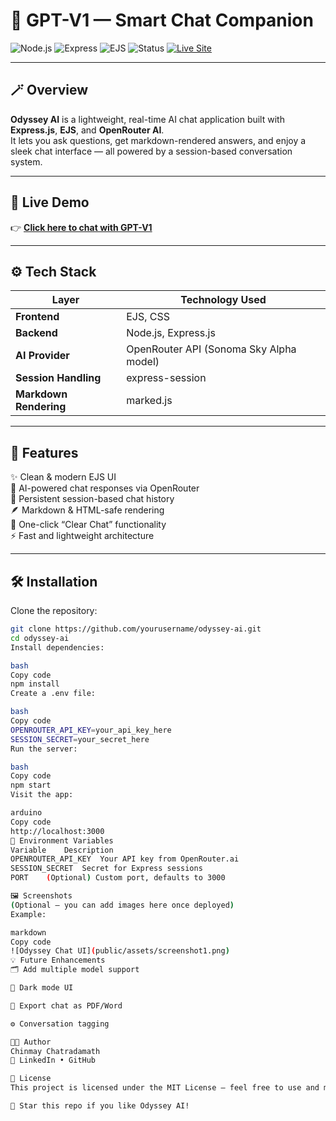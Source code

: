 # 🤖 GPT-V1 — Smart Chat Companion

![Node.js](https://img.shields.io/badge/Node.js-v18+-green?logo=node.js)
![Express](https://img.shields.io/badge/Express.js-Backend-black?logo=express)
![EJS](https://img.shields.io/badge/EJS-Templating-orange?logo=ejs)
![Status](https://img.shields.io/badge/Status-Live-brightgreen)
[![Live Site](https://img.shields.io/badge/🌐_Live_Demo-Visit_Now-blue?style=for-the-badge)](https://odyssey-kw11.onrender.com)

---

## 🪄 Overview
**Odyssey AI** is a lightweight, real-time AI chat application built with **Express.js**, **EJS**, and **OpenRouter AI**.  
It lets you ask questions, get markdown-rendered answers, and enjoy a sleek chat interface — all powered by a session-based conversation system.  

---

## 🚀 Live Demo
👉 **[Click here to chat with GPT-V1](https://gpt1-aebs.onrender.com)**

---

## ⚙️ Tech Stack

| Layer | Technology Used |
|-------|------------------|
| **Frontend** | EJS, CSS |
| **Backend** | Node.js, Express.js |
| **AI Provider** | OpenRouter API (Sonoma Sky Alpha model) |
| **Session Handling** | express-session |
| **Markdown Rendering** | marked.js |

---

## 🧩 Features
✨ Clean & modern EJS UI  
🧠 AI-powered chat responses via OpenRouter  
💬 Persistent session-based chat history  
🪶 Markdown & HTML-safe rendering  
🚫 One-click “Clear Chat” functionality  
⚡ Fast and lightweight architecture  

---

## 🛠️ Installation

Clone the repository:
```bash
git clone https://github.com/yourusername/odyssey-ai.git
cd odyssey-ai
Install dependencies:

bash
Copy code
npm install
Create a .env file:

bash
Copy code
OPENROUTER_API_KEY=your_api_key_here
SESSION_SECRET=your_secret_here
Run the server:

bash
Copy code
npm start
Visit the app:

arduino
Copy code
http://localhost:3000
🧠 Environment Variables
Variable	Description
OPENROUTER_API_KEY	Your API key from OpenRouter.ai
SESSION_SECRET	Secret for Express sessions
PORT	(Optional) Custom port, defaults to 3000

🖼️ Screenshots
(Optional — you can add images here once deployed)
Example:

markdown
Copy code
![Odyssey Chat UI](public/assets/screenshot1.png)
💡 Future Enhancements
🗂️ Add multiple model support

🌙 Dark mode UI

🧾 Export chat as PDF/Word

⚙️ Conversation tagging

👨‍💻 Author
Chinmay Chatradamath
🔗 LinkedIn • GitHub

📜 License
This project is licensed under the MIT License — feel free to use and modify.

🌟 Star this repo if you like Odyssey AI!
